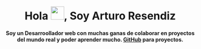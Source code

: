 <div align="center">
<h1 align="center">Hola <img width="35" src="https://media.tenor.com/CU-PX1m0egYAAAAM/wave-hi.gif">, Soy Arturo Resendiz</h1>
<h4 align="center">Soy un Desarroollador web con muchas ganas de colaborar en proyectos del mundo real y poder aprender mucho. <a href="https://github.com/resendiz1" target="_blank">GitHub</a> para proyectos.</h4>
</div>
